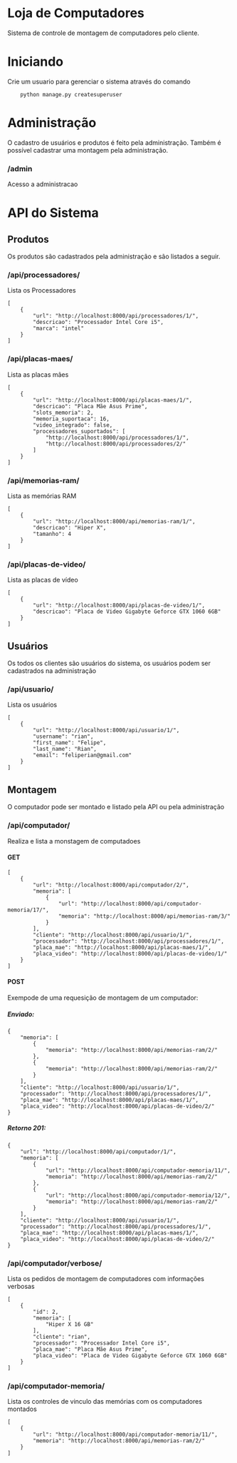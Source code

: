 # Loja de Computadores

Sistema de controle de montagem de computadores pelo cliente.

# Iniciando
Crie um usuario para gerenciar o sistema através do comando
```
    python manage.py createsuperuser
```

# Administração
O cadastro de usuários e produtos é feito pela administração.
Também é possível cadastrar uma montagem pela administração.

### /admin
Acesso a administracao

# API do Sistema
## Produtos
Os produtos são cadastrados pela administração e são listados a seguir.

### /api/processadores/
Lista os Processadores
```
[
    {
        "url": "http://localhost:8000/api/processadores/1/",
        "descricao": "Processador Intel Core i5",
        "marca": "intel"
    }
]
```

### /api/placas-maes/
Lista as placas mães
```
[
    {
        "url": "http://localhost:8000/api/placas-maes/1/",
        "descricao": "Placa Mãe Asus Prime",
        "slots_memoria": 2,
        "memoria_suportaca": 16,
        "video_integrado": false,
        "processadores_suportados": [
            "http://localhost:8000/api/processadores/1/",
            "http://localhost:8000/api/processadores/2/"
        ]
    }
]
```

### /api/memorias-ram/
Lista as memórias RAM
```
[
    {
        "url": "http://localhost:8000/api/memorias-ram/1/",
        "descricao": "Hiper X",
        "tamanho": 4
    }
]
```

### /api/placas-de-video/
Lista as placas de vídeo
```
[
    {
        "url": "http://localhost:8000/api/placas-de-video/1/",
        "descricao": "Placa de Video Gigabyte Geforce GTX 1060 6GB"
    }
]
```

## Usuários
Os todos os clientes são usuários do sistema, os usuários podem ser cadastrados na administração

### /api/usuario/
Lista os usuários
```
[
    {
        "url": "http://localhost:8000/api/usuario/1/",
        "username": "rian",
        "first_name": "Felipe",
        "last_name": "Rian",
        "email": "feliperian@gmail.com"
    }
]
```

## Montagem
O computador pode ser montado e listado pela API ou pela administração

### /api/computador/
Realiza e lista a monstagem de computadoes

#### GET
```
[
    {
        "url": "http://localhost:8000/api/computador/2/",
        "memoria": [
            {
                "url": "http://localhost:8000/api/computador-memoria/17/",
                "memoria": "http://localhost:8000/api/memorias-ram/3/"
            }
        ],
        "cliente": "http://localhost:8000/api/usuario/1/",
        "processador": "http://localhost:8000/api/processadores/1/",
        "placa_mae": "http://localhost:8000/api/placas-maes/1/",
        "placa_video": "http://localhost:8000/api/placas-de-video/1/"
    }
]
```

#### POST
Exempode de uma requesição de montagem de um computador:
##### Enviado:
```
{
    "memoria": [
        {
            "memoria": "http://localhost:8000/api/memorias-ram/2/"
        },
        {
            "memoria": "http://localhost:8000/api/memorias-ram/2/"
        }
    ],
    "cliente": "http://localhost:8000/api/usuario/1/",
    "processador": "http://localhost:8000/api/processadores/1/",
    "placa_mae": "http://localhost:8000/api/placas-maes/1/",
    "placa_video": "http://localhost:8000/api/placas-de-video/2/"
}
```
##### Retorno 201:
```
{
    "url": "http://localhost:8000/api/computador/1/",
    "memoria": [
        {
            "url": "http://localhost:8000/api/computador-memoria/11/",
            "memoria": "http://localhost:8000/api/memorias-ram/2/"
        },
        {
            "url": "http://localhost:8000/api/computador-memoria/12/",
            "memoria": "http://localhost:8000/api/memorias-ram/2/"
        }
    ],
    "cliente": "http://localhost:8000/api/usuario/1/",
    "processador": "http://localhost:8000/api/processadores/1/",
    "placa_mae": "http://localhost:8000/api/placas-maes/1/",
    "placa_video": "http://localhost:8000/api/placas-de-video/2/"
}
```

### /api/computador/verbose/
Lista os pedidos de montagem de computadores com informações verbosas
```
[
    {
        "id": 2,
        "memoria": [
            "Hiper X 16 GB"
        ],
        "cliente": "rian",
        "processador": "Processador Intel Core i5",
        "placa_mae": "Placa Mãe Asus Prime",
        "placa_video": "Placa de Video Gigabyte Geforce GTX 1060 6GB"
    }
]
```

### /api/computador-memoria/
Lista os controles de vinculo das memórias com os computadores montados
```
[
    {
        "url": "http://localhost:8000/api/computador-memoria/11/",
        "memoria": "http://localhost:8000/api/memorias-ram/2/"
    }
]
```

